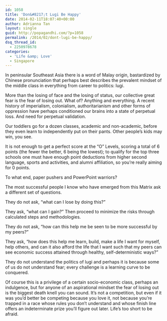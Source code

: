 ```yaml
---
id: 1058
title: 'Don&#8217;t Lugi Be Happy'
date: 2014-02-11T18:07:40+00:00
author: Adrianna Tan
layout: single
guid: http://popagandhi.com/?p=1058
permalink: /2014/02/dont-lugi-be-happy/
dsq_thread_id:
  - 2250978678
categories:
  - 'Life &amp; Love'
  - Singapore
---
```

In peninsular Southeast Asia there is a word of Malay origin, bastardized by Chinese pronunciation that perhaps best describes the prevalent mindset of the middle class in everything from career to politics: lugi.

More than the losing of face and the losing of status, our collective great fear is the fear of losing out. What of? Anything and everything. A recent history of imperialism, colonialism, authoritarianism and other forms of oppression have perhaps conditioned our brains into a state of perpetual loss. And need for perpetual validation.

Our toddlers go for a dozen classes, academic and non-academic, before they even learn to independently put on their pants. Other people&#8217;s kids may win, you see.

It is not enough to get a perfect score at the &#8220;O&#8221; Levels, scoring a total of 6 points (the fewer the better, 6 being the lowest); to qualify for the top three schools one must have enough point deductions from higher second language, sports and activities, and alumni affiliation, so you&#8217;re really aiming for 0 points.

To what end, paper pushers and PowerPoint warriors?

The most successful people I know who have emerged from this Matrix ask a different set of questions.

They do not ask, &#8220;what can I lose by doing this?&#8221;

They ask, &#8220;what can I gain?&#8221; Then proceed to minimize the risks through calculated steps and methodologies.

They do not ask, &#8220;how can this help me be seen to be more successful by my peers?&#8221;

They ask, &#8220;how does this help me learn, build, make a life I want for myself, help others, and can it also afford the life that I want such that my peers can see economic success attained through healthy, self-deterministic ways?&#8221;

They do not understand the politics of lugi and perhaps it is because some of us do not understand fear; every challenge is a learning curve to be conquered.

Of course this is a privilege of a certain socio-economic class, perhaps an indulgence, but for anyone of an aspirational mindset the fear of losing out is the biggest death knell you can sound. It&#8217;s not a competition, but even if it was you&#8217;d better be competing because you love it, not because you&#8217;re trapped in a race whose rules you don&#8217;t understand and whose finish line offers an indeterminate prize you&#8217;ll figure out later. Life&#8217;s too short to be afraid.
